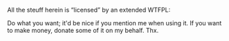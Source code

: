 All the steuff herein is “licensed” by an extended WTFPL:

Do what you want; it'd be nice if you mention me when using it.
If you want to make money, donate some of it on my behalf. Thx.

